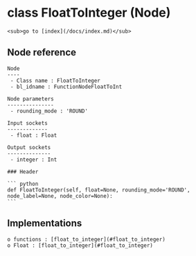 # class FloatToInteger (Node)

    <sub>go to [index](/docs/index.md)</sub>
    
## Node reference

    Node
    ----
     - Class name : FloatToInteger
     - bl_idname : FunctionNodeFloatToInt
    
    Node parameters
    ---------------
     - rounding_mode : 'ROUND'
    
    Input sockets
    -------------
     - float : Float
    
    Output sockets
    --------------
     - integer : Int
    
    ### Header

    ``` python
    def FloatToInteger(self, float=None, rounding_mode='ROUND', node_label=None, node_color=None):
    ```
    
## Implementations

    o functions : [float_to_integer](#float_to_integer)
    o Float : [float_to_integer](#float_to_integer) 
    
    